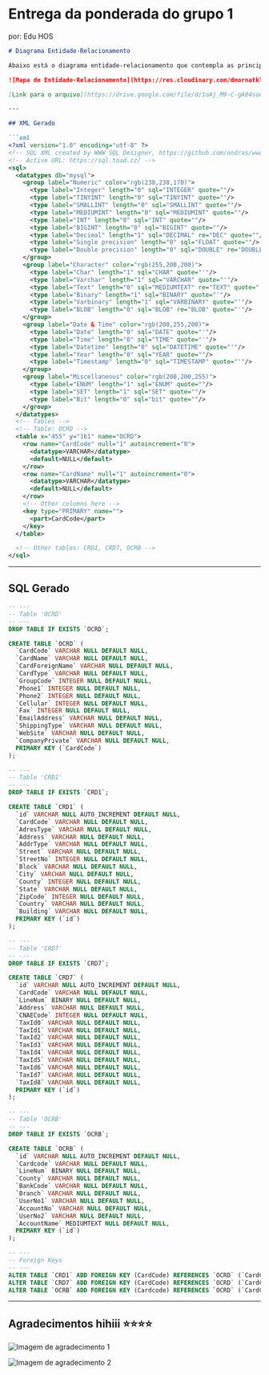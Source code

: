 # Entrega da ponderada do grupo 1 
por: Edu HOS

```markdown
# Diagrama Entidade-Relacionamento

Abaixo está o diagrama entidade-relacionamento que contempla as principais entidades relacionadas aos dados mestres identificados no projeto.

![Mapa de Entidade-Relacionamento](https://res.cloudinary.com/dmornatkl/image/upload/v1726252576/Captura_de_tela_2024-09-12_173011_ytrxoc.png)

[Link para o arquivo](https://drive.google.com/file/d/1oAj_M9-C-gA04soC9Lj0CfuCL5wn6nyW/view?usp=sharing)

---

## XML Gerado

```xml
<?xml version="1.0" encoding="utf-8" ?>
<!-- SQL XML created by WWW SQL Designer, https://github.com/ondras/wwwsqldesigner/ -->
<!-- Active URL: https://sql.toad.cz/ -->
<sql>
  <datatypes db="mysql">
    <group label="Numeric" color="rgb(238,238,170)">
      <type label="Integer" length="0" sql="INTEGER" quote=""/>
      <type label="TINYINT" length="0" sql="TINYINT" quote=""/>
      <type label="SMALLINT" length="0" sql="SMALLINT" quote=""/>
      <type label="MEDIUMINT" length="0" sql="MEDIUMINT" quote=""/>
      <type label="INT" length="0" sql="INT" quote=""/>
      <type label="BIGINT" length="0" sql="BIGINT" quote=""/>
      <type label="Decimal" length="1" sql="DECIMAL" re="DEC" quote=""/>
      <type label="Single precision" length="0" sql="FLOAT" quote=""/>
      <type label="Double precision" length="0" sql="DOUBLE" re="DOUBLE" quote=""/>
    </group>
    <group label="Character" color="rgb(255,200,200)">
      <type label="Char" length="1" sql="CHAR" quote="'"/>
      <type label="Varchar" length="1" sql="VARCHAR" quote="'"/>
      <type label="Text" length="0" sql="MEDIUMTEXT" re="TEXT" quote="'"/>
      <type label="Binary" length="1" sql="BINARY" quote="'"/>
      <type label="Varbinary" length="1" sql="VARBINARY" quote="'"/>
      <type label="BLOB" length="0" sql="BLOB" re="BLOB" quote="'"/>
    </group>
    <group label="Date & Time" color="rgb(200,255,200)">
      <type label="Date" length="0" sql="DATE" quote="'"/>
      <type label="Time" length="0" sql="TIME" quote="'"/>
      <type label="Datetime" length="0" sql="DATETIME" quote="'"/>
      <type label="Year" length="0" sql="YEAR" quote=""/>
      <type label="Timestamp" length="0" sql="TIMESTAMP" quote="'"/>
    </group>
    <group label="Miscellaneous" color="rgb(200,200,255)">
      <type label="ENUM" length="1" sql="ENUM" quote=""/>
      <type label="SET" length="1" sql="SET" quote=""/>
      <type label="Bit" length="0" sql="bit" quote=""/>
    </group>
  </datatypes>
  <!-- Tables -->
  <!-- Table: OCRD -->
  <table x="455" y="161" name="OCRD">
    <row name="CardCode" null="1" autoincrement="0">
      <datatype>VARCHAR</datatype>
      <default>NULL</default>
    </row>
    <row name="CardName" null="1" autoincrement="0">
      <datatype>VARCHAR</datatype>
      <default>NULL</default>
    </row>
    <!-- Other columns here -->
    <key type="PRIMARY" name="">
      <part>CardCode</part>
    </key>
  </table>

  <!-- Other tables: CRD1, CRD7, OCRB -->
</sql>
```

---

## SQL Gerado

```sql
-- ---
-- Table 'OCRD'
-- ---
DROP TABLE IF EXISTS `OCRD`;

CREATE TABLE `OCRD` (
  `CardCode` VARCHAR NULL DEFAULT NULL,
  `CardName` VARCHAR NULL DEFAULT NULL,
  `CardForeignName` VARCHAR NULL DEFAULT NULL,
  `CardType` VARCHAR NULL DEFAULT NULL,
  `GroupCode` INTEGER NULL DEFAULT NULL,
  `Phone1` INTEGER NULL DEFAULT NULL,
  `Phone2` INTEGER NULL DEFAULT NULL,
  `Cellular` INTEGER NULL DEFAULT NULL,
  `Fax` INTEGER NULL DEFAULT NULL,
  `EmailAddress` VARCHAR NULL DEFAULT NULL,
  `ShippingType` VARCHAR NULL DEFAULT NULL,
  `WebSite` VARCHAR NULL DEFAULT NULL,
  `CompanyPrivate` VARCHAR NULL DEFAULT NULL,
  PRIMARY KEY (`CardCode`)
);

-- ---
-- Table 'CRD1'
-- ---
DROP TABLE IF EXISTS `CRD1`;

CREATE TABLE `CRD1` (
  `id` VARCHAR NULL AUTO_INCREMENT DEFAULT NULL,
  `CardCode` VARCHAR NULL DEFAULT NULL,
  `AdresType` VARCHAR NULL DEFAULT NULL,
  `Address` VARCHAR NULL DEFAULT NULL,
  `AddrType` VARCHAR NULL DEFAULT NULL,
  `Street` VARCHAR NULL DEFAULT NULL,
  `StreetNo` INTEGER NULL DEFAULT NULL,
  `Block` VARCHAR NULL DEFAULT NULL,
  `City` VARCHAR NULL DEFAULT NULL,
  `County` INTEGER NULL DEFAULT NULL,
  `State` VARCHAR NULL DEFAULT NULL,
  `ZipCode` INTEGER NULL DEFAULT NULL,
  `Country` VARCHAR NULL DEFAULT NULL,
  `Building` VARCHAR NULL DEFAULT NULL,
  PRIMARY KEY (`id`)
);

-- ---
-- Table 'CRD7'
-- ---
DROP TABLE IF EXISTS `CRD7`;

CREATE TABLE `CRD7` (
  `id` VARCHAR NULL AUTO_INCREMENT DEFAULT NULL,
  `CardCode` VARCHAR NULL DEFAULT NULL,
  `LineNum` BINARY NULL DEFAULT NULL,
  `Address` VARCHAR NULL DEFAULT NULL,
  `CNAECode` INTEGER NULL DEFAULT NULL,
  `TaxId0` VARCHAR NULL DEFAULT NULL,
  `TaxId1` VARCHAR NULL DEFAULT NULL,
  `TaxId2` VARCHAR NULL DEFAULT NULL,
  `TaxId3` VARCHAR NULL DEFAULT NULL,
  `TaxId4` VARCHAR NULL DEFAULT NULL,
  `TaxId5` VARCHAR NULL DEFAULT NULL,
  `TaxId6` VARCHAR NULL DEFAULT NULL,
  `TaxId7` VARCHAR NULL DEFAULT NULL,
  `TaxId8` VARCHAR NULL DEFAULT NULL,
  PRIMARY KEY (`id`)
);

-- ---
-- Table 'OCRB'
-- ---
DROP TABLE IF EXISTS `OCRB`;

CREATE TABLE `OCRB` (
  `id` VARCHAR NULL AUTO_INCREMENT DEFAULT NULL,
  `Cardcode` VARCHAR NULL DEFAULT NULL,
  `LineNum` BINARY NULL DEFAULT NULL,
  `County` VARCHAR NULL DEFAULT NULL,
  `BankCode` VARCHAR NULL DEFAULT NULL,
  `Branch` VARCHAR NULL DEFAULT NULL,
  `UserNo1` VARCHAR NULL DEFAULT NULL,
  `AccountNo` VARCHAR NULL DEFAULT NULL,
  `UserNo2` VARCHAR NULL DEFAULT NULL,
  `AccountName` MEDIUMTEXT NULL DEFAULT NULL,
  PRIMARY KEY (`id`)
);

-- ---
-- Foreign Keys
-- ---
ALTER TABLE `CRD1` ADD FOREIGN KEY (CardCode) REFERENCES `OCRD` (`CardCode`);
ALTER TABLE `CRD7` ADD FOREIGN KEY (CardCode) REFERENCES `OCRD` (`CardCode`);
ALTER TABLE `OCRB` ADD FOREIGN KEY (Cardcode) REFERENCES `OCRD` (`CardCode`);
```

---

## Agradecimentos hihiii ⭐⭐⭐⭐

![Imagem de agradecimento 1](https://i.pinimg.com/564x/86/65/1a/86651aa00febc0e81064721021af97d2.jpg)

![Imagem de agradecimento 2](https://i.pinimg.com/564x/38/bd/66/38bd669747f95f4085c2dfdc1f56fa84.jpg)
